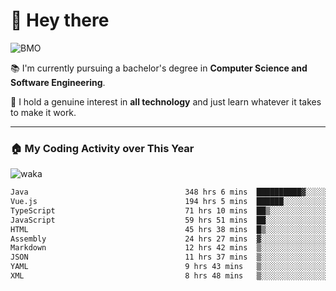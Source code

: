 # 🤖 Hey there

![BMO](https://media.giphy.com/media/AMqCTHuCMFpM4/giphy.gif)

📚 I'm currently pursuing a bachelor's degree in **Computer Science and Software Engineering**.

🚀 I hold a genuine interest in **all technology** and just learn whatever it takes to make it work. 

---

### 🏠 My Coding Activity over This Year

![waka](https://wakatime.com/share/@9e458da8-a03c-4213-8e4b-1218d92d8f20/fb6cf146-3e76-4c0e-b99c-52117daccc34.svg)

<!--START_SECTION:waka-->

```txt
Java                                   348 hrs 6 mins  ██████████▓░░░░░░░░░░░░░░   42.76 %
Vue.js                                 194 hrs 5 mins  ██████░░░░░░░░░░░░░░░░░░░   23.84 %
TypeScript                             71 hrs 10 mins  ██▒░░░░░░░░░░░░░░░░░░░░░░   08.74 %
JavaScript                             59 hrs 51 mins  ██░░░░░░░░░░░░░░░░░░░░░░░   07.35 %
HTML                                   45 hrs 38 mins  █▒░░░░░░░░░░░░░░░░░░░░░░░   05.61 %
Assembly                               24 hrs 27 mins  ▓░░░░░░░░░░░░░░░░░░░░░░░░   03.01 %
Markdown                               12 hrs 42 mins  ▒░░░░░░░░░░░░░░░░░░░░░░░░   01.56 %
JSON                                   11 hrs 37 mins  ▒░░░░░░░░░░░░░░░░░░░░░░░░   01.43 %
YAML                                   9 hrs 43 mins   ▒░░░░░░░░░░░░░░░░░░░░░░░░   01.19 %
XML                                    8 hrs 48 mins   ▒░░░░░░░░░░░░░░░░░░░░░░░░   01.08 %
```

<!--END_SECTION:waka-->